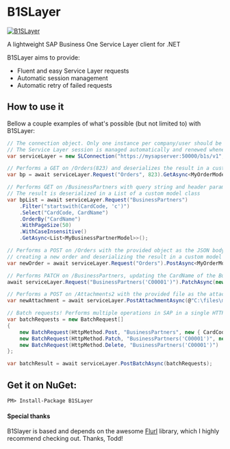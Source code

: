 # B1SLayer

[![B1SLayer](https://img.shields.io/nuget/v/B1SLayer.svg?maxAge=3600&label=B1SLayer)](https://www.nuget.org/packages/B1SLayer/)

A lightweight SAP Business One Service Layer client for .NET

B1SLayer aims to provide:
- Fluent and easy Service Layer requests
- Automatic session management
- Automatic retry of failed requests

## How to use it

Bellow a couple examples of what's possible (but not limited to) with B1SLayer:

````c#
// The connection object. Only one instance per company/user should be used in the application
// The Service Layer session is managed automatically and renewed whenever necessary
var serviceLayer = new SLConnection("https://mysapserver:50000/b1s/v1", "SBO_COMPANYDB", "manager", "123456");

// Performs a GET on /Orders(823) and deserializes the result in a custom model class
var bp = await serviceLayer.Request("Orders", 823).GetAsync<MyOrderModel>();

// Performs GET on /BusinessPartners with query string and header parameters supported by Service Layer
// The result is deserialized in a List of a custom model class
var bpList = await serviceLayer.Request("BusinessPartners")
    .Filter("startswith(CardCode, 'c')")
    .Select("CardCode, CardName")
    .OrderBy("CardName")
    .WithPageSize(50)
    .WithCaseInsensitive()
    .GetAsync<List<MyBusinessPartnerModel>>();

// Performs a POST on /Orders with the provided object as the JSON body, 
// creating a new order and deserializing the result in a custom model class
var newOrder = await serviceLayer.Request("Orders").PostAsync<MyOrderModel>(myNewOrderObject);

// Performs PATCH on /BusinessPartners, updating the CardName of the Business Partner
await serviceLayer.Request("BusinessPartners('C00001')").PatchAsync(new { CardName = "An updated BP name" });

// Performs a POST on /Attachments2 with the provided file as the attachment
var newAttachment = await serviceLayer.PostAttachmentAsync(@"C:\files\myfile.pdf");

// Batch requests! Performs multiple operations in SAP in a single HTTP request
var batchRequests = new BatchRequest[]
{
    new BatchRequest(HttpMethod.Post, "BusinessPartners", new { CardCode = "C00001", CardName = "I'm a new BP" }),
    new BatchRequest(HttpMethod.Patch, "BusinessPartners('C00001')", new { CardName = "This is my updated name" }),
    new BatchRequest(HttpMethod.Delete, "BusinessPartners('C00001')")
};

var batchResult = await serviceLayer.PostBatchAsync(batchRequests);
````

## Get it on NuGet:

`PM> Install-Package B1SLayer`

#### Special thanks

B1Slayer is based and depends on the awesome [Flurl](https://github.com/tmenier/Flurl) library, which I highly recommend checking out. Thanks, Todd!
